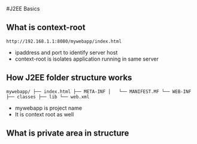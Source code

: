 #J2EE Basics

## What is context-root
`
http://192.168.1.1:8080/mywebapp/index.html
`
- ipaddress and port to identify server host
- context-root is isolates application running in same server

## How J2EE folder structure works
`
mywebapp/
├── index.html
├── META-INF
│   └── MANIFEST.MF
└── WEB-INF
    ├── classes
    ├── lib
    └── web.xml
`
- mywebapp is project name
- It is context root as well

## What is private area in structure

